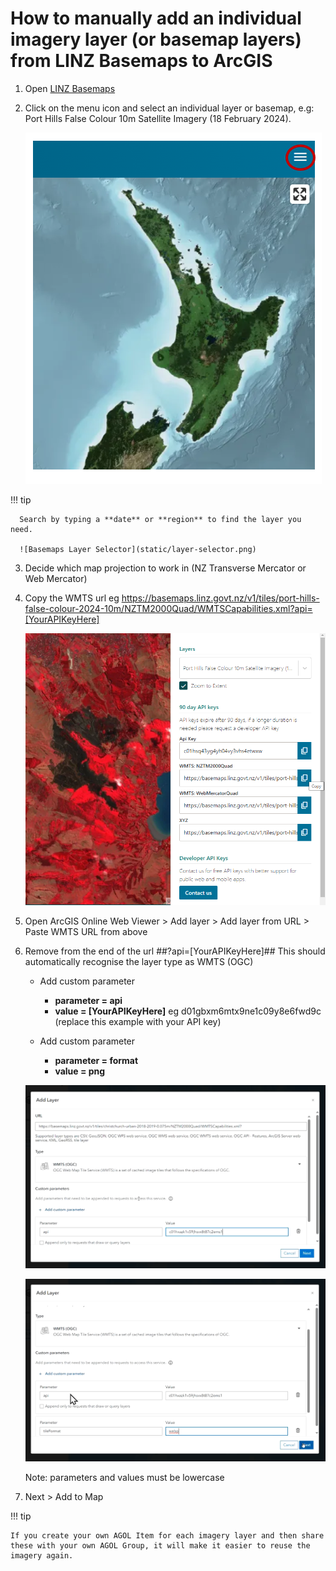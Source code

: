 # How to manually add an individual imagery layer (or basemap layers) from LINZ Basemaps to ArcGIS

1. Open [LINZ Basemaps](https://basemaps.linz.govt.nz)

2. Click on the menu icon and select an individual layer or basemap, e.g: Port Hills False Colour 10m Satellite Imagery (18 February 2024).

   ![Basemaps Menu Button](static/basemaps-menu-button.png)

!!! tip

      Search by typing a **date** or **region** to find the layer you need.

      ![Basemaps Layer Selector](static/layer-selector.png)

3. Decide which map projection to work in (NZ Transverse Mercator or Web Mercator)

4. Copy the WMTS url eg https://basemaps.linz.govt.nz/v1/tiles/port-hills-false-colour-2024-10m/NZTM2000Quad/WMTSCapabilities.xml?api=[YourAPIKeyHere]

   ![Copy the API URL and API key](static/copy-url-apikey.png)

5. Open ArcGIS Online Web Viewer > Add layer > Add layer from URL > Paste WMTS URL from above

6. Remove from the end of the url ##?api=[YourAPIKeyHere]## This should automatically recognise the layer type as WMTS (OGC)

   - Add custom parameter

     - **parameter = api**
     - **value = [YourAPIKeyHere]** eg d01gbxm6mtx9ne1c09y8e6fwd9c (replace this example with your API key)

   - Add custom parameter

     - **parameter = format**
     - **value = png**

   ![Move API Key from URL to custom parameter](static/move-apikey-info.png)

   ![Add format to custom parameter](static/custom-parameters.png)

   Note: parameters and values must be lowercase

7. Next > Add to Map

!!! tip

    If you create your own AGOL Item for each imagery layer and then share these with your own AGOL Group, it will make it easier to reuse the imagery again.
